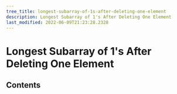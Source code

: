 ```yaml
---
tree_title: longest-subarray-of-1s-after-deleting-one-element
description: Longest Subarray of 1's After Deleting One Element
last_modified: 2022-06-09T21:23:28.2328
---
```


# Longest Subarray of 1's After Deleting One Element

## Contents
